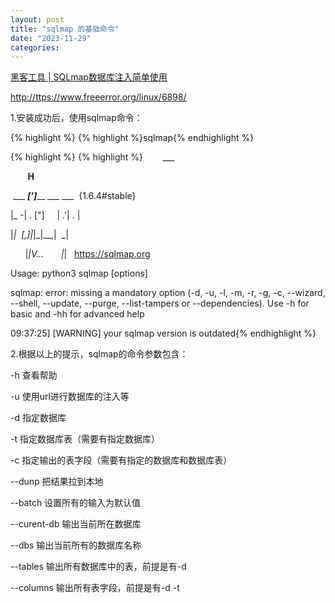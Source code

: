 ```yaml
---
layout: post
title: "sqlmap 的基础命令"
date: "2023-11-29"
categories: 
---
```

<p><a href="https://www.bilibili.com/video/BV11W41157j3/?spm_id_from=333.337.search-card.all.click&amp;vd_source=fb5acd43340f23df8cb34d10a0c2ce4a">黑客工具 | SQLmap数据库注入简单使用</a></p>

<p><a href="http://ttps://www.freeerror.org/linux/6898/">http://ttps://www.freeerror.org/linux/6898/</a></p>

<p>1.安装成功后，使用sqlmap命令：</p>

{% highlight %}
{% highlight %}sqlmap{% endhighlight %}

{% highlight %}
{% highlight %}&nbsp;&nbsp;&nbsp;&nbsp;&nbsp;&nbsp;&nbsp; ___

&nbsp;&nbsp;&nbsp;&nbsp;&nbsp;&nbsp; __H__

&nbsp;___ ___[&#39;]_____ ___ ___&nbsp; {1.6.4#stable}

|_ -| . [&quot;]&nbsp;&nbsp;&nbsp;&nbsp; | .&#39;| . |

|___|_&nbsp; [,]_|_|_|__,|&nbsp; _|

&nbsp;&nbsp;&nbsp;&nbsp;&nbsp; |_|V...&nbsp;&nbsp;&nbsp;&nbsp;&nbsp;&nbsp; |_|&nbsp;&nbsp; https://sqlmap.org

Usage: python3 sqlmap [options]

sqlmap: error: missing a mandatory option (-d, -u, -l, -m, -r, -g, -c, --wizard, --shell, --update, --purge, --list-tampers or --dependencies). Use -h for basic and -hh for advanced help

09:37:25] [WARNING] your sqlmap version is outdated{% endhighlight %}

<p>2.根据以上的提示，sqlmap的命令参数包含：</p>

<p>-h 查看帮助</p>

<p>-u 使用url进行数据库的注入等</p>

<p>-d 指定数据库</p>

<p>-t 指定数据库表（需要有指定数据库）</p>

<p>-c 指定输出的表字段（需要有指定的数据库和数据库表）</p>

<p>--dunp 把结果拉到本地</p>

<p>--batch 设置所有的输入为默认值</p>

<p>--curent-db 输出当前所在数据库</p>

<p>--dbs 输出当前所有的数据库名称</p>

<p>--tables 输出所有数据库中的表，前提是有-d</p>

<p>--columns 输出所有表字段，前提是有-d -t</p>

<p>&nbsp;</p>

<p>&nbsp;</p>


